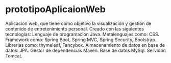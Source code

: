 # prototipoAplicaionWeb
Aplicación web, que tiene como objetivo la visualización y gestión de contenido de entretenimiento personal.
Creado con las siguientes tecnologías:
Lenguaje de programación Java.
Metalenguajes como: CSS.
Framework como: Spring Boot, Spring MVC, Spring Security, Bootstrap. 
Librerias como: thymeleaf, Fancybox.
Almacenamiento de datos en base de datos: JPA.
Gestor de dependencias Maven.
Base de datos MySql.
Servidor: Tomcat.


